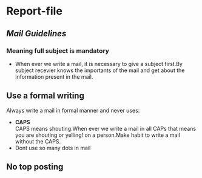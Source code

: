 # Report-file
## *Mail Guidelines*
### Meaning full subject is mandatory
- When ever we write a mail, it is necessary to give a subject first.By subject recevier knows the importants of the mail and get about the information present in the mail.
## Use a formal writing 
Always write a mail in formal manner and never uses:
- **CAPS**\
CAPS means shouting.When ever we write a mail in all CAPs that means you are shouting or yelling! on a person.Make habit to write a mail without the CAPS.
- Dont use  so many dots in mail 
## No top posting






